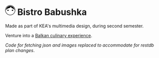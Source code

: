 # ![logo](https://github.com/malthesers/bistro-babushka/blob/main/favicon/favicon-32x32.png) Bistro Babushka

Made as part of KEA's multimedia design, during second semester.

Venture into a [Balkan culinary experience](https://malthesers.github.io/bistro-babushka/).



_Code for fetching json and images replaced to accommodate for restdb plan changes_.
